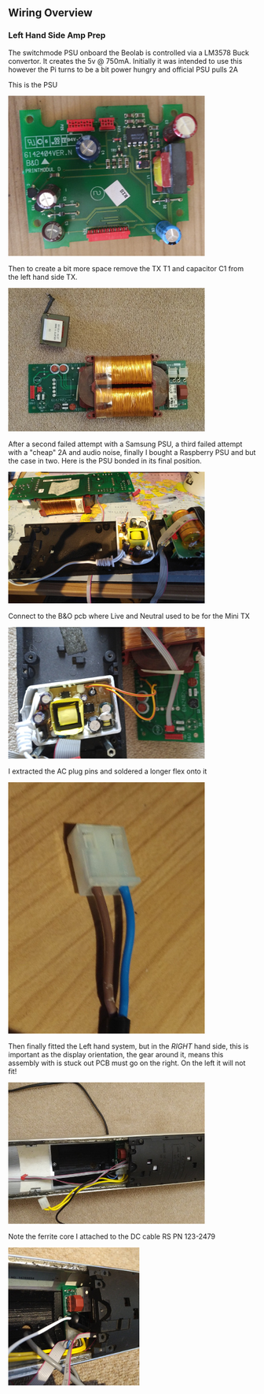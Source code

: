 ## Wiring Overview

### Left Hand Side Amp Prep
The switchmode PSU onboard the Beolab is controlled via a LM3578 Buck convertor. It creates the 5v @ 750mA. Initially it was intended to use this however the Pi turns to be a bit power hungry and official PSU pulls 2A

This is the PSU

![Alt text](./images/psu.jpg?raw=true "PSU")

Then to create a bit more space remove the TX T1 and capacitor C1 from the left hand side TX.

![Alt text](./images/tx.jpg?raw=true "tx")

After a second failed attempt with a Samsung PSU, a third failed attempt with a "cheap" 2A and audio noise, finally I bought a Raspberry PSU and but the case in two. Here is the PSU bonded in its final position.

![Alt text](./images/usbpsu.jpg?raw=true "usbpsu")

Connect to the B&O pcb where Live and Neutral used to be for the Mini TX

![Alt text](./images/usb2.jpg?raw=true "usb2")

I extracted the AC plug pins and soldered a longer flex onto it

![Alt text](./images/acplug.jpg?raw=true "acplug")

Then finally fitted the Left hand system, but in the _RIGHT_ hand side, this is important as the display orientation, the gear around it, means this assembly with is stuck out PCB must go on the right. On the left it will not fit!

![Alt text](./images/leftamp.jpg?raw=true "leftamp")

Note the ferrite core I attached to the DC cable RS PN 123-2479

![Alt text](./images/ferrite.jpg?raw=true "ferrite")
